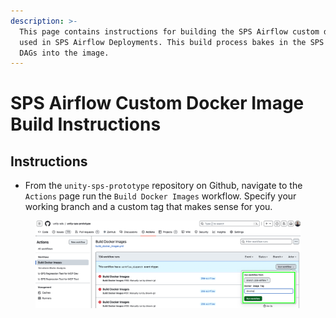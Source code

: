 ```yaml
---
description: >-
  This page contains instructions for building the SPS Airflow custom docker
  used in SPS Airflow Deployments. This build process bakes in the SPS Airflow
  DAGs into the image.
---
```


# SPS Airflow Custom Docker Image Build Instructions

## Instructions

* From the `unity-sps-prototype` repository on Github, navigate to the `Actions` page run the `Build Docker Images` workflow. Specify your working branch and a custom tag that makes sense for you.

<figure><img src="../../../../.gitbook/assets/image.png" alt=""><figcaption></figcaption></figure>
